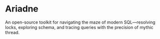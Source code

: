 # Ariadne  
An open-source toolkit for navigating the maze of modern SQL—resolving locks, exploring schema, and tracing queries with the precision of mythic thread.
